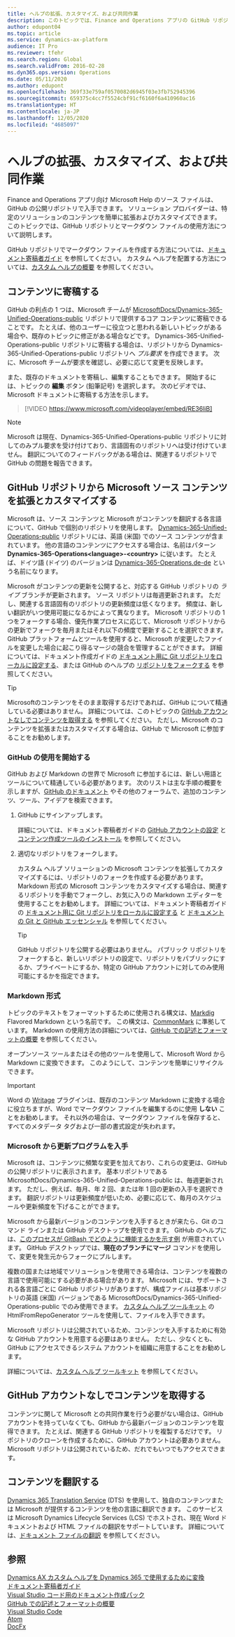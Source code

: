 ```yaml
---
title: ヘルプの拡張、カスタマイズ、および共同作業
description: このトピックでは、Finance and Operations アプリの GitHub リポジトリ とマークダウン ファイルを使用するためのヒントと秘訣を示します。
author: edupont04
ms.topic: article
ms.service: dynamics-ax-platform
audience: IT Pro
ms.reviewer: tfehr
ms.search.region: Global
ms.search.validFrom: 2016-02-28
ms.dyn365.ops.version: Operations
ms.date: 05/11/2020
ms.author: edupont
ms.openlocfilehash: 369f33e759af0570082d6945f03e3fb752945396
ms.sourcegitcommit: 659375c4cc7f5524cbf91cf6160f6a410960ac16
ms.translationtype: HT
ms.contentlocale: ja-JP
ms.lasthandoff: 12/05/2020
ms.locfileid: "4685097"
---
```

# <a name="extend-customize-and-collaborate-on-the-help"></a>ヘルプの拡張、カスタマイズ、および共同作業

Finance and Operations アプリ向け Microsoft Help のソース ファイルは、GitHub の公開リポジトリで入手できます。 ソリューション プロバイダーは、特定のソリューションのコンテンツを簡単に拡張およびカスタマイズできます。 このトピックでは、GitHub リポジトリとマークダウン ファイルの使用方法について説明します。

GitHub リポジトリでマークダウン ファイルを作成する方法については、[ドキュメント寄稿者ガイド](/contribute/) を参照してください。 カスタム ヘルプを配置する方法については、[カスタム ヘルプの概要](custom-help-overview.md) を参照してください。

## <a name="contribute-to-the-content"></a>コンテンツに寄稿する

GitHub の利点の 1 つは、Microsoft チームが [MicrosoftDocs/Dynamics-365-Unified-Operations-public](https://github.com/MicrosoftDocs/Dynamics-365-Unified-Operations-public) リポジトリで提供するコア コンテンツに寄稿できることです。 たとえば、他のユーザーに役立つと思われる新しいトピックがある場合や、既存のトピックに修正がある場合などです。 Dynamics-365-Unified-Operations-public リポジトリに寄稿する場合は、リポジトリから Dynamics-365-Unified-Operations-public リポジトリへ *プル要求* を作成できます。 次に、Microsoft チームが要求を確認し、必要に応じて変更を反映します。

また、既存のドキュメントを寄稿し、編集することもできます。 開始するには、トピックの **編集** ボタン (鉛筆記号) を選択します。 次のビデオでは、Microsoft ドキュメントに寄稿する方法を示します。

> [!VIDEO https://www.microsoft.com/videoplayer/embed/RE36liB]

> [!NOTE]
> Microsoft は現在、Dynamics-365-Unified-Operations-public リポジトリに対してのみプル要求を受け付けており、言語固有のリポジトリへは受け付けていません。 翻訳についてのフィードバックがある場合は、関連するリポジトリで GitHub の問題を報告できます。

## <a name="extend-and-customize-microsoft-source-content-from-github-repos"></a>GitHub リポジトリから Microsoft ソース コンテンツを拡張とカスタマイズする

Microsoft は、ソース コンテンツと Microsoft がコンテンツを翻訳する各言語について、GitHub で個別のリポジトリを使用します。 [Dynamics-365-Unified-Operations-public](https://github.com/MicrosoftDocs/Dynamics-365-Unified-Operations-public) リポジトリには、英語 (米国) でのソース コンテンツが含まれています。 他の言語のコンテンツにアクセスする場合は、名前はパターン **Dynamics-365-Operations\<language\>-\<country\>** に従います。 たとえば、ドイツ語 (ドイツ) のバージョンは [Dynamics-365-Operations.de-de](https://github.com/MicrosoftDocs/Dynamics-365-Operations.de-de) という名前になります。

Microsoft がコンテンツの更新を公開すると、対応する GitHub リポジトリの *ライブ* ブランチが更新されます。 ソース リポジトリは毎週更新されます。 ただし、関連する言語固有のリポジトリの更新頻度は低くなります。 頻度は、新しい翻訳がいつ使用可能になるかによって異なります。 Microsoft リポジトリの 1 つをフォークする場合、優先作業プロセスに応じて、Microsoft リポジトリからの更新でフォークを毎月またはそれ以下の頻度で更新することを選択できます。 GitHub プラットフォームとツールを使用すると、Microsoft が変更したファイルを変更した場合に起こり得るマージの競合を管理することができます。 詳細については、ドキュメント作成ガイドの [ドキュメント用に Git リポジトリをローカルに設定する](/contribute/get-started-setup-local)、または GitHub のヘルプの [リポジトリをフォークする](https://help.github.com/articles/fork-a-repo/) を参照してください。

> [!TIP]
> Microsoftのコンテンツをそのまま取得するだけであれば、GitHub について精通している必要はありません。 詳細については、このトピックの [GitHub アカウントなしでコンテンツを取得する](#get-the-content-without-a-github-account) を参照してください。 ただし、Microsoft のコンテンツを拡張またはカスタマイズする場合は、GitHub で Microsoft に参加することをお勧めします。

<!--For guidance about what the Microsoft-provided content is all about, see [User Assistance Model](../user-assistance.md).-->

### <a name="get-started-with-github"></a>GitHub の使用を開始する

GitHub および Markdown の世界で Microsoft に参加するには、新しい用語とツールについて精通している必要があります。 次のリストは主な手順の概要を示しますが、[GitHub のドキュメント](https://help.github.com/en/github) やその他のフォーラムで、追加のコンテンツ、ツール、アイデアを検索できます。

1. GitHub にサインアップします。

    詳細については、ドキュメント寄稿者ガイドの [GitHub アカウントの設定](/contribute/get-started-setup-github) と [コンテンツ作成ツールのインストール](/contribute/get-started-setup-tools) を参照してください。

2. 適切なリポジトリをフォークします。

    カスタム ヘルプ ソリューションの Microsoft コンテンツを拡張してカスタマイズするには、リポジトリのフォークを作成する必要があります。 Markdown 形式の Microsoft コンテンツをカスタマイズする場合は、関連するリポジトリを手動でフォークし、お気に入りの Markdown エディターを使用することをお勧めします。 詳細については、ドキュメント寄稿者ガイドの [ドキュメント用に Git リポジトリをローカルに設定する](/contribute/get-started-setup-local) と [ドキュメントの Git と GitHub エッセンシャル](/contribute/git-github-fundamentals) を参照してください。

    > [!TIP]
    > GitHub リポジトリを公開する必要はありません。 パブリック リポジトリをフォークすると、新しいリポジトリの設定で、リポジトリをパブリックにするか、プライベートにするか、特定の GitHub アカウントに対してのみ使用可能にするかを指定できます。

### <a name="markdown-format"></a>Markdown 形式

トピックのテキストをフォーマットするために使用される構文は、[Markdig](https://github.com/lunet-io/markdig) Flavored Markdown という名前です。 この構文は、[CommonMark](https://commonmark.org/) に準拠しています。 Markdown の使用方法の詳細については、[GitHub での記述とフォーマットの概要](https://help.github.com/articles/getting-started-with-writing-and-formatting-on-github/) を参照してください。

オープンソース ツールまたはその他のツールを使用して、Microsoft Word から Markdown に変換できます。 このようにして、コンテンツを簡単にリサイクルできます。

> [!IMPORTANT]
> Word の [Writage](http://www.writage.com/) プラグインは、既存のコンテンツ Markdown に変換する場合に役立ちますが、Word でマークダウン ファイルを編集するのに使用 **しない** ことをお勧めします。 それ以外の場合は、マークダウン ファイルを保存すると、すべてのメタデータ タグおよび一部の書式設定が失われます。

### <a name="get-updates-from-microsoft"></a>Microsoft から更新プログラムを入手

Microsoft は、コンテンツに頻繁な変更を加えており、これらの変更は、GitHub の公開リポジトリに表示されます。 基本リポジトリである MicrosoftDocs/Dynamics-365-Unified-Operations-public は、毎週更新されます。 ただし、例えば、毎月、年 2 回、または年 1 回の更新の入手を選択できます。 翻訳リポジトリは更新頻度が低いため、必要に応じて、毎月のスケジュールや更新頻度を下げることができます。  

Microsoft から最新バージョンのコンテンツを入手するときが来たら、Git のコマンド ラインまたは GitHub デスクトップを使用できます。 GitHub のヘルプには、[このプロセスが GitBash でどのように機能するかを示す例](https://help.github.com/en/articles/merging-an-upstream-repository-into-your-fork) が用意されています。 GitHub デスクトップでは、**現在のブランチにマージ** コマンドを使用して、変更を発生元からフォークにプルします。

複数の国または地域でソリューションを使用できる場合は、コンテンツを複数の言語で使用可能にする必要がある場合があります。 Microsoft には、サポートされる各言語ごとに GitHub リポジトリがありますが、構成ファイルは基本リポジトリの英語 (米国) バージョンである MicrosoftDocs/Dynamics-365-Unified-Operations-public でのみ使用できます。 [カスタム ヘルプ ツールキット](custom-help-toolkit.md) の HtmlFromRepoGenerator ツールを使用して、ファイルを入手できます。

Microsoft リポジトリは公開されているため、コンテンツを入手するために有効な GitHub アカウントを用意する必要はありません。 ただし、少なくとも、GitHub にアクセスできるシステム アカウントを組織に用意することをお勧めします。

詳細については、[カスタム ヘルプ ツールキット](custom-help-toolkit.md) を参照してください。

## <a name="get-the-content-without-a-github-account"></a>GitHub アカウントなしでコンテンツを取得する

コンテンツに関して Microsoft との共同作業を行う必要がない場合は、GitHub アカウントを持っていなくても、GitHub から最新バージョンのコンテンツを取得できます。 たとえば、関連する GitHub リポジトリを複製するだけです。 リポジトリのクローンを作成するために、GitHub アカウントは必要ありません。 Microsoft リポジトリは公開されているため、だれでもいつでもアクセスできます。

## <a name="translate-the-content"></a>コンテンツを翻訳する

[Dynamics 365 Translation Service](/dynamics365/fin-ops-core/dev-itpro/lifecycle-services/translation-service-overview) (DTS) を使用して、独自のコンテンツまたは Microsoft が提供するコンテンツを他の言語に翻訳できます。 このサービスは Microsoft Dynamics Lifecycle Services (LCS) でホストされ、現在 Word ドキュメントおよび HTML ファイルの翻訳をサポートしています。 詳細については、[ドキュメント ファイルの翻訳](/dynamics365/fin-ops-core/dev-itpro/lifecycle-services/use-translation-service-ua) を参照してください。

## <a name="see-also"></a>参照

[Dynamics AX カスタム ヘルプを Dynamics 365 で使用するために変換](migrate-dynamicsax2012.md)  
[ドキュメント寄稿者ガイド](/contribute/)  
[Visual Studio コード用のドキュメント作成パック](/contribute/how-to-write-docs-auth-pack)  
[GitHub での記述とフォーマットの概要](https://help.github.com/articles/getting-started-with-writing-and-formatting-on-github/)  
[Visual Studio Code](https://code.visualstudio.com/)  
[Atom](https://atom.io/)  
[DocFx](https://dotnet.github.io/docfx/)

